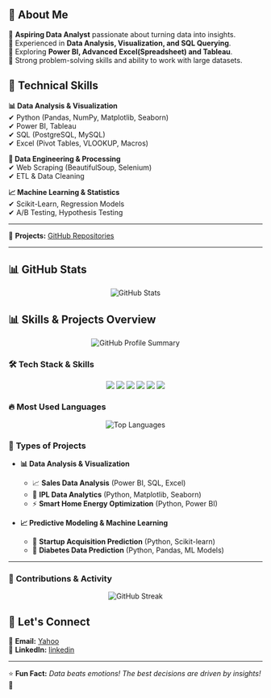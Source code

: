 
## 📌 About Me
🔹 **Aspiring Data Analyst** passionate about turning data into insights.  
🔹 Experienced in **Data Analysis, Visualization, and SQL Querying**.  
🔹 Exploring **Power BI, Advanced Excel(Spreadsheet) and Tableau**.  
🔹 Strong problem-solving skills and ability to work with large datasets.  

## 🚀 Technical Skills
**📊 Data Analysis & Visualization**  
✔ Python (Pandas, NumPy, Matplotlib, Seaborn)  
✔ Power BI, Tableau  
✔ SQL (PostgreSQL, MySQL)  
✔ Excel (Pivot Tables, VLOOKUP, Macros)  

**📂 Data Engineering & Processing**  
✔ Web Scraping (BeautifulSoup, Selenium)   
✔ ETL & Data Cleaning  

**📈 Machine Learning & Statistics**  
✔ Scikit-Learn, Regression Models  
✔ A/B Testing, Hypothesis Testing  

---

📌 **Projects:** [GitHub Repositories](https://github.com/rajatp3066?tab=repositories)

---

## 📊 GitHub Stats
<p align="center">
  <img src="https://github-readme-stats.vercel.app/api?username=rajatp3066&show_icons=true&theme=radical" alt="GitHub Stats" />
</p>

## 📊 Skills & Projects Overview  
<p align="center">
  <img src="https://github-profile-summary-cards.vercel.app/api/cards/profile-details?username=rajatp3066&theme=radical" alt="GitHub Profile Summary" />
</p>

### 🛠 **Tech Stack & Skills**  
<p align="center">
  <img src="https://img.shields.io/badge/Python-3670A0?style=for-the-badge&logo=python&logoColor=white" />
  <img src="https://img.shields.io/badge/SQL-4479A1?style=for-the-badge&logo=postgresql&logoColor=white" />
  <img src="https://img.shields.io/badge/Tableau-E97627?style=for-the-badge&logo=tableau&logoColor=white" />
  <img src="https://img.shields.io/badge/Power%20BI-F2C811?style=for-the-badge&logo=power-bi&logoColor=black" />
  <img src="https://img.shields.io/badge/Excel-217346?style=for-the-badge&logo=microsoft-excel&logoColor=white" />
  <img src="https://img.shields.io/badge/Google%20Sheets-34A853?style=for-the-badge&logo=google-sheets&logoColor=white" />
</p>

### 🔥 **Most Used Languages**  
<p align="center">
  <img src="https://github-readme-stats.vercel.app/api/top-langs/?username=rajatp3066&langs_count=6&layout=compact&theme=radical" alt="Top Languages" />
</p>

### 🚀 **Types of Projects**  
- **📊 Data Analysis & Visualization**  
  - 📈 **Sales Data Analysis** (Power BI, SQL, Excel)  
  - 🏏 **IPL Data Analytics** (Python, Matplotlib, Seaborn)  
  - ⚡ **Smart Home Energy Optimization** (Python, Power BI)  

- **📈 Predictive Modeling & Machine Learning**  
  - 🚀 **Startup Acquisition Prediction** (Python, Scikit-learn)  
  - 🏥 **Diabetes Data Prediction** (Python, Pandas, ML Models)  

---

### 📌 **Contributions & Activity**  
<p align="center">
  <img src="https://github-readme-streak-stats.herokuapp.com/?user=rajatp3066&theme=radical" alt="GitHub Streak" />
</p>



## 🔗 Let's Connect
📧 **Email:** [Yahoo](mailto:rajatk.patel@yahoo.com)  
💼 **LinkedIn:** [linkedin](https://www.linkedin.com/in/rp17/)   

---

⭐ **Fun Fact:** _Data beats emotions! The best decisions are driven by insights!_ 🚀  
